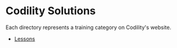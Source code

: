 # Codility Solutions

Each directory represents a training category on Codility's website.

- [Lessons](./lessons/)
